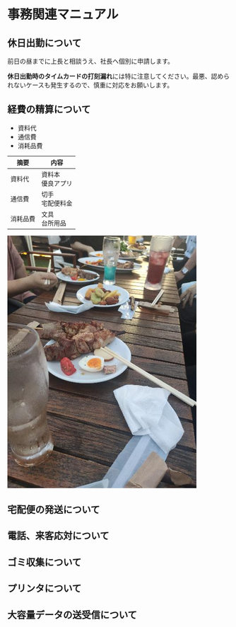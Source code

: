 # 事務関連マニュアル
## 休日出勤について
前日の昼までに上長と相談うえ、社長へ個別に申請します。

**休日出勤時のタイムカードの打刻漏れ**には特に注意してください。最悪、認められないケースも発生するので、慎重に対応をお願いします。
## 経費の精算について
 - 資料代
 - 通信費
 - 消耗品費

|摘要|内容
|--|--
|資料代|資料本<br>優良アプリ
|通信費|切手<br>宅配便料金
|消耗品費|文具<br>台所用品

![切手代](img/41851.jpg)
## 宅配便の発送について
## 電話、来客応対について
## ゴミ収集について
## プリンタについて
## 大容量データの送受信について